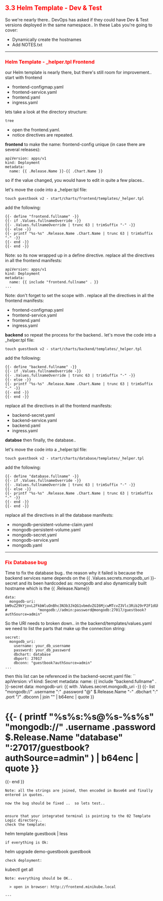 ## <font color='red'>3.3 Helm Template - Dev & Test</font>
So we're nearly there..  DevOps has asked if they could have Dev & Test versions deployed in the same namespace..
In these Labs you're going to cover:
* Dynamically create the hostnames
* Add NOTES.txt

---

### <font color='red'>Helm Template - _helper.tpl Frontend</font>
our Helm template is nearly there, but there's still room for improvement..
start with frontend
* frontend-configmap.yaml
* frontend-service.yaml
* frontend.yaml
* ingress.yaml

lets take a look at the directory structure:
```
tree
```
* open the frontend.yaml.
* notice directives are repeated.

**frontend**
to make the name: frontend-config unique (in case there are several releases):
```
apiVersion: apps/v1
kind: Deployment
metadata:
  name: {{ .Release.Name }}-{{ .Chart.Name }}
```
so if the value changed, you would have to edit in quite a few places..

let's move the code into a _helper.tpl file:
```
touch guestbook v2 - start/charts/frontend/templates/_helper.tpl
```
add the following:
```
{{- define "frontend.fullname" -}}
{{- if .Values.fullnameOverride -}}
{{- .Values.fullnameOverride | trunc 63 | trimSuffix "-" -}}
{{- else -}}
{{- printf "%s-%s" .Release.Name .Chart.Name | trunc 63 | trimSuffix "-" -}}
{{- end -}}
{{- end -}}
```
Note: so its now wrapped up in a define directive.
replace all the directives in all the frontend manifests:
```
apiVersion: apps/v1
kind: Deployment
metadata:
  name: {{ include "frontend.fullname" . }}
...
```
Note: don't forget to set the scope with .
replace all the directives in all the frontend manifests:
* frontend-configmap.yaml
* frontend-service.yaml
* frontend.yaml
* ingress.yaml


**backend**
so repeat the process for the backend..
let's move the code into a _helper.tpl file:
```
touch guestbook v2 - start/charts/backend/templates/_helper.tpl
```
add the following:
```
{{- define "backend.fullname" -}}
{{- if .Values.fullnameOverride -}}
{{- .Values.fullnameOverride | trunc 63 | trimSuffix "-" -}}
{{- else -}}
{{- printf "%s-%s" .Release.Name .Chart.Name | trunc 63 | trimSuffix "-" -}}
{{- end -}}
{{- end -}}
```
replace all the directives in all the frontend manifests:
* backend-secret.yaml
* backend-service.yaml
* backend.yaml
* ingress.yaml

**databse**
then finally, the database..

let's move the code into a _helper.tpl file:
```
touch guestbook v2 - start/charts/database/templates/_helper.tpl
```
add the following:
```
{{- define "database.fullname" -}}
{{- if .Values.fullnameOverride -}}
{{- .Values.fullnameOverride | trunc 63 | trimSuffix "-" -}}
{{- else -}}
{{- printf "%s-%s" .Release.Name .Chart.Name | trunc 63 | trimSuffix "-" -}}
{{- end -}}
{{- end -}}
```
replace all the directives in all the database manifests:
* mongodb-persistent-volume-claim.yaml
* mongodb-persistent-volume.yaml
* mongodb-secret.yaml
* mongodb-service.yaml
* mongodb.yaml

---

### <font color='red'>Fix Database bug</font>
Time to fix the database bug.. 
the reason why it failed is because the backend services name depends on the {{ .Values.secrets.mongodb_uri }}-secret
and its been hardcoded as: mongodb and also dynamically built hostname which is the {{ .Release.Name}}
```
data:
  mongodb-uri: bW9uZ29kYjovL2FkbWluOnBhc3N3b3JkQG1vbmdvZGI6MjcwMTcvZ3Vlc3Rib29rP2F1dGhTb3VyY2U9YWRtaW4=
#              "mongodb://admin:password@mongodb:27017/guestbook?authSource=admin"
```
So the URI needs to broken down..
in the backend/templates/values.yaml we need to list the parts that make up the connection string:
```
secret:
  mongodb_uri:
    username: your_db_username
    password: your_db_password
    dbchart: database
    dbport: 27017
    dbconn: "guestbook?authSource=admin"
...
```
then this list can be referenced in the backend-secret.yaml file:
``
apiVersion: v1
kind: Secret
metadata:
  name: {{ include "backend.fullname" . }}-secret 
data:
  mongodb-uri: {{ with .Values.secret.mongodb_uri -}}
  {{- list "mongodb://" .username ":" .password "@" $.Release.Name "-" .dbchart ":" .port "/" .dbconn | join ""  | b64enc |  quote }}
# {{- ( printf "%s%s:%s@%s-%s%s" "mongodb://" .username .password $.Release.Name "database" ":27017/guestbook?authSource=admin" ) | b64enc | quote }}
{{- end }}
```
Note: all the strings are joined, then encoded in Base64 and finally entered in quotes.

now the bug should be fixed ..  so lets test..


ensure that your integrated terminal is pointing to the 02 Template Logic directory..
check the template:
```
helm template guestbook | less
```
if everything is Ok:
```
helm upgrade demo-guestbook guestbook
```
check deployment:
```
kubectl get all
```
Note: everything should be OK..

  > open in browser: http://frontend.minikube.local

---